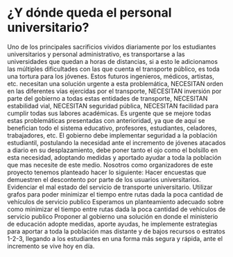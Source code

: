 # ¿Y dónde queda el personal universitario?
Uno de los principales sacrificios vividos diariamente por los estudiantes universitarios y personal administrativo, es transportarse a las universidades que quedan a horas de distancias, si a esto le adicionamos las múltiples dificultades con las que cuenta el transporte público, es toda una tortura para los jóvenes.
Estos futuros ingenieros, médicos, artistas, etc. necesitan una solución urgente a esta problemática, NECESITAN orden en las diferentes vías ejercidas por el transporte, NECESITAN inversión por parte del gobierno a todas estas entidades de transporte, NECESITAN estabilidad vial, NECESITAN seguridad pública, NECESITAN facilidad para cumplir todas sus labores académicas.
Es urgente que se mejore todas estas problemáticas presentadas con anterioridad, ya que de aquí se benefician todo el sistema educativo, profesores, estudiantes, celadores, trabajadores, etc.
El gobierno debe implementar seguridad a la población estudiantil, postulando la necesidad ante el incremento de jóvenes atacados a diario en su desplazamiento, debe poner tanto el ojo como el bolsillo en esta necesidad, adoptando medidas y aportado ayudar a toda la población que mas necesite de este medio.
Nosotros como organizadores de este proyecto tenemos planteado hacer lo siguiente:
Hacer encuestas que demuestren el descontento por parte de los usuarios universitarios.
Evidenciar el mal estado del servicio de transporte universitario.
Utilizar grafos para poder minimizar el tiempo entre rutas dada la poca cantidad de vehículos de servicio publico 
Esperamos un planteamiento adecuado sobre como minimizar el tiempo entre rutas dada la poca cantidad de vehículos de servicio publico
Proponer al gobierno una solución en donde el ministerio de educación adopte medidas, aporte ayudas, he implemente estrategias para aportar a toda la población mas distante y de bajos recursos o estratos 1-2-3, llegando a los estudiantes en una forma más segura y rápida, ante el incremento se vive hoy en día.

